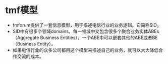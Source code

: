 # tmf模型

* tmforum提供了一套信息模型，用于描述电信行业的业务逻辑。它简称SID。
* SID中有很多个领域domains，每一领域中又包含很多个聚合业务实体ABEs（Aggregate Business Entities），一个ABE中可以嵌套其他的ABE或者BE（Business Entity）。
* 如果电信行业的众多公司都用这个模型来描述自己的业务，就可以大大降低合作交流的成本。